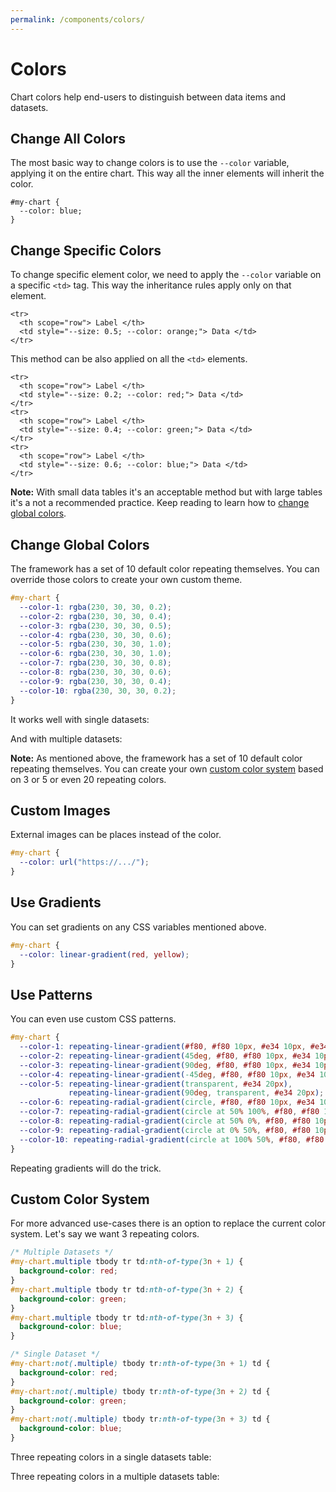 ```yaml
---
permalink: /components/colors/
---
```


# Colors

Chart colors help end-users to distinguish between data items and datasets.

## Change All Colors

The most basic way to change colors is to use the `--color` variable, applying it on the entire chart. This way all the inner elements will inherit the color.

```css{2}
#my-chart {
  --color: blue;
}
```

<code-example code-example-id="colors-example-1">
<template v-slot:css-code>
#colors-example-1 {
  height: 100px;
  max-width: 400px;
  margin: 0 auto;
  --color: #def;
}
#colors-example-1 td {
  border-radius: 5px 5px 0 0;
  border: 1px solid #999;
}
</template>
<template v-slot:html-code>
<table class="charts-css column hide-data data-spacing-3" id="colors-example-1">

  <caption> Colors Example #1 </caption>

  <thead>
    <tr>
      <th scope="col"> Month </th>
      <th scope="col"> Progress </th>
    </tr>
  </thead>

  <tbody>
    <tr>
      <th scope="row"> Jan </th>
      <td style="--size: 1.0;"> <span class="data"> 100 </span> </td>
    </tr>
    <tr>
      <th scope="row"> Feb </th>
      <td style="--size: 0.5;"> <span class="data"> 50 </span> </td>
    </tr>
    <tr>
      <th scope="row"> Mar </th>
      <td style="--size: 0.8;"> <span class="data"> 80 </span> </td>
    </tr>
    <tr>
      <th scope="row"> Apr </th>
      <td style="--size: 0.3;"> <span class="data"> 30 </span> </td>
    </tr>
    <tr>
      <th scope="row"> May </th>
      <td style="--size: 0.5;"> <span class="data"> 50 </span> </td>
    </tr>
    <tr>
      <th scope="row"> Jun </th>
      <td style="--size: 0.9;"> <span class="data"> 90 </span> </td>
    </tr>
    <tr>
      <th scope="row"> Jul </th>
      <td style="--size: 1.0;"> <span class="data"> 100 </span> </td>
    </tr>
    <tr>
      <th scope="row"> Aug </th>
      <td style="--size: 0.7;"> <span class="data"> 70 </span> </td>
    </tr>
    <tr>
      <th scope="row"> Sep </th>
      <td style="--size: 0.4;"> <span class="data"> 40 </span> </td>
    </tr>
    <tr>
      <th scope="row"> Oct </th>
      <td style="--size: 0.6;"> <span class="data"> 60 </span> </td>
    </tr>
    <tr>
      <th scope="row"> Nov </th>
      <td style="--size: 0.2;"> <span class="data"> 20 </span> </td>
    </tr>
    <tr>
      <th scope="row"> Dec </th>
      <td style="--size: 0.9;"> <span class="data"> 90 </span> </td>
    </tr>
  </tbody>

</table>
</template>
</code-example>

## Change Specific Colors

To change specific element color, we need to apply the `--color` variable on a specific `<td>` tag. This way the inheritance rules apply only on that element. 

```html{3}
<tr>
  <th scope="row"> Label </th>
  <td style="--size: 0.5; --color: orange;"> Data </td>
</tr>
```

<code-example code-example-id="colors-example-2">
<template v-slot:css-code>
#colors-example-2 {
  height: 100px;
  max-width: 400px;
  margin: 0 auto;
  --color: #def;
}
#colors-example-2 td {
  border-radius: 5px 5px 0 0;
  border: 1px solid #999;
}
</template>
<template v-slot:html-code>
<table class="charts-css column hide-data data-spacing-2" id="colors-example-2">

  <caption> Colors Example #2 </caption>

  <thead>
    <tr>
      <th scope="col"> Month </th>
      <th scope="col"> Progress </th>
    </tr>
  </thead>

  <tbody>
    <tr>
      <th scope="row"> Jan </th>
      <td style="--size: 1.0;"> <span class="data"> 100 </span> </td>
    </tr>
    <tr>
      <th scope="row"> Feb </th>
      <td style="--size: 0.5;"> <span class="data"> 50 </span> </td>
    </tr>
    <tr>
      <th scope="row"> Mar </th>
      <td style="--size: 0.8;"> <span class="data"> 80 </span> </td>
    </tr>
    <tr>
      <th scope="row"> Apr </th>
      <td style="--size: 0.3;"> <span class="data"> 30 </span> </td>
    </tr>
    <tr>
      <th scope="row"> May </th>
      <td style="--size: 0.5;"> <span class="data"> 50 </span> </td>
    </tr>
    <tr>
      <th scope="row"> Jun </th>
      <td style="--size: 0.9;"> <span class="data"> 90 </span> </td>
    </tr>
    <tr>
      <th scope="row"> Jul </th>
      <td style="--size: 1.0; --color: #fc7;"> <span class="data"> 100 </span> </td>
    </tr>
    <tr>
      <th scope="row"> Aug </th>
      <td style="--size: 0.7;"> <span class="data"> 70 </span> </td>
    </tr>
    <tr>
      <th scope="row"> Sep </th>
      <td style="--size: 0.4;"> <span class="data"> 40 </span> </td>
    </tr>
    <tr>
      <th scope="row"> Oct </th>
      <td style="--size: 0.6;"> <span class="data"> 60 </span> </td>
    </tr>
    <tr>
      <th scope="row"> Nov </th>
      <td style="--size: 0.2;"> <span class="data"> 20 </span> </td>
    </tr>
    <tr>
      <th scope="row"> Dec </th>
      <td style="--size: 0.9;"> <span class="data"> 90 </span> </td>
    </tr>
  </tbody>

</table>
</template>
</code-example>

This method can be also applied on all the `<td>` elements.

```html{3,7,11}
<tr>
  <th scope="row"> Label </th>
  <td style="--size: 0.2; --color: red;"> Data </td>
</tr>
<tr>
  <th scope="row"> Label </th>
  <td style="--size: 0.4; --color: green;"> Data </td>
</tr>
<tr>
  <th scope="row"> Label </th>
  <td style="--size: 0.6; --color: blue;"> Data </td>
</tr>
```

<code-example code-example-id="colors-example-3">
<template v-slot:css-code>
#colors-example-3 {
  height: 100px;
  max-width: 400px;
  margin: 0 auto;
}
#colors-example-3 td {
  border-radius: 5px 5px 0 0;
  border: 1px solid #999;
}
</template>
<template v-slot:html-code>
<table class="charts-css column hide-data data-spacing-2" id="colors-example-3">

  <caption> Colors Example #3 </caption>

  <thead>
    <tr>
      <th scope="col"> Month </th>
      <th scope="col"> Progress </th>
    </tr>
  </thead>

  <tbody>
    <tr>
      <th scope="row"> Jan </th>
      <td style="--size: 1.0; --color: #fcc;"> <span class="data"> 100 </span> </td>
    </tr>
    <tr>
      <th scope="row"> Feb </th>
      <td style="--size: 0.5; --color: #aea;"> <span class="data"> 50 </span> </td>
    </tr>
    <tr>
      <th scope="row"> Mar </th>
      <td style="--size: 0.8; --color: #def;"> <span class="data"> 80 </span> </td>
    </tr>
    <tr>
      <th scope="row"> Apr </th>
      <td style="--size: 0.3; --color: #fcc;"> <span class="data"> 30 </span> </td>
    </tr>
    <tr>
      <th scope="row"> May </th>
      <td style="--size: 0.5; --color: #aea;"> <span class="data"> 50 </span> </td>
    </tr>
    <tr>
      <th scope="row"> Jun </th>
      <td style="--size: 0.9; --color: #def;"> <span class="data"> 90 </span> </td>
    </tr>
    <tr>
      <th scope="row"> Jul </th>
      <td style="--size: 1.0; --color: #fcc;"> <span class="data"> 100 </span> </td>
    </tr>
    <tr>
      <th scope="row"> Aug </th>
      <td style="--size: 0.7; --color: #aea;"> <span class="data"> 70 </span> </td>
    </tr>
    <tr>
      <th scope="row"> Sep </th>
      <td style="--size: 0.4; --color: #def;"> <span class="data"> 40 </span> </td>
    </tr>
    <tr>
      <th scope="row"> Oct </th>
      <td style="--size: 0.6; --color: #fcc;"> <span class="data"> 60 </span> </td>
    </tr>
    <tr>
      <th scope="row"> Nov </th>
      <td style="--size: 0.2; --color: #aea;"> <span class="data"> 20 </span> </td>
    </tr>
    <tr>
      <th scope="row"> Dec </th>
      <td style="--size: 0.9; --color: #def;"> <span class="data"> 90 </span> </td>
    </tr>
  </tbody>

</table>
</template>
</code-example>

**Note:** With small data tables it's an acceptable method but with large tables it's a not a recommended practice. Keep reading to learn how to [change global colors](#change-global-colors).

## Change Global Colors

The framework has a set of 10 default color repeating themselves. You can override those colors to create your own custom theme.

```css
#my-chart {
  --color-1: rgba(230, 30, 30, 0.2);
  --color-2: rgba(230, 30, 30, 0.4);
  --color-3: rgba(230, 30, 30, 0.5);
  --color-4: rgba(230, 30, 30, 0.6);
  --color-5: rgba(230, 30, 30, 1.0);
  --color-6: rgba(230, 30, 30, 1.0);
  --color-7: rgba(230, 30, 30, 0.8);
  --color-8: rgba(230, 30, 30, 0.6);
  --color-9: rgba(230, 30, 30, 0.4);
  --color-10: rgba(230, 30, 30, 0.2);
}
```

It works well with single datasets:

<code-example code-example-id="colors-example-4">
<template v-slot:css-code>
#colors-example-4 {
  height: 200px;
  max-width: 800px;
  margin: 0 auto;
  --color-1: rgba(230, 30, 30, 0.2);
  --color-2: rgba(230, 30, 30, 0.4);
  --color-3: rgba(230, 30, 30, 0.5);
  --color-4: rgba(230, 30, 30, 0.6);
  --color-5: rgba(230, 30, 30, 1.0);
  --color-6: rgba(230, 30, 30, 1.0);
  --color-7: rgba(230, 30, 30, 0.8);
  --color-8: rgba(230, 30, 30, 0.6);
  --color-9: rgba(230, 30, 30, 0.4);
  --color-10: rgba(230, 30, 30, 0.2);
}
</template>
<template v-slot:html-code>
<table class="charts-css column show-labels hide-data data-spacing-2" id="colors-example-4">

  <caption> Colors Example #4 </caption>

  <thead>
    <tr>
      <th scope="col"> Month </th>
      <th scope="col"> Progress </th>
    </tr>
  </thead>

  <tbody>
    <tr>
      <th scope="row"> Jan </th>
      <td style="--size: 0.6;"> <span class="data"> 60 </span> </td>
    </tr>
    <tr>
      <th scope="row"> Feb </th>
      <td style="--size: 0.7;"> <span class="data"> 70 </span> </td>
    </tr>
    <tr>
      <th scope="row"> Mar </th>
      <td style="--size: 0.8;"> <span class="data"> 80 </span> </td>
    </tr>
    <tr>
      <th scope="row"> Apr </th>
      <td style="--size: 0.9;"> <span class="data"> 90 </span> </td>
    </tr>
    <tr>
      <th scope="row"> May </th>
      <td style="--size: 1.0;"> <span class="data"> 100 </span> </td>
    </tr>
    <tr>
      <th scope="row"> Jun </th>
      <td style="--size: 1.0;"> <span class="data"> 100 </span> </td>
    </tr>
    <tr>
      <th scope="row"> Jul </th>
      <td style="--size: 0.9;"> <span class="data"> 90 </span> </td>
    </tr>
    <tr>
      <th scope="row"> Aug </th>
      <td style="--size: 0.8;"> <span class="data"> 80 </span> </td>
    </tr>
    <tr>
      <th scope="row"> Sep </th>
      <td style="--size: 0.7;"> <span class="data"> 70 </span> </td>
    </tr>
    <tr>
      <th scope="row"> Oct </th>
      <td style="--size: 0.6;"> <span class="data"> 60 </span> </td>
    </tr>
  </tbody>

</table>
</template>
</code-example>

And with multiple datasets:

<code-example code-example-id="colors-example-5">
<template v-slot:css-code>
#colors-example-5 {
  height: 200px;
  max-width: 800px;
  margin: 0 auto;
  --color-1: rgba(230, 30, 30, 0.2);
  --color-2: rgba(230, 30, 30, 0.4);
  --color-3: rgba(230, 30, 30, 0.5);
  --color-4: rgba(230, 30, 30, 0.6);
  --color-5: rgba(230, 30, 30, 1.0);
  --color-6: rgba(230, 30, 30, 1.0);
  --color-7: rgba(230, 30, 30, 0.8);
  --color-8: rgba(230, 30, 30, 0.6);
  --color-9: rgba(230, 30, 30, 0.4);
  --color-10: rgba(230, 30, 30, 0.2);
}
</template>
<template v-slot:html-code>
<table class="charts-css column multiple show-labels hide-data data-spacing-10 datasets-spacing-1 show-data-axes" id="colors-example-5">

  <caption> Colors Example #5 </caption>

  <thead>
    <tr>
      <th scope="col"> Year </th>
      <th scope="col"> Progress </th>
    </tr>
  </thead>

  <tbody>
    <tr>
      <th scope="row"> 1900 </th>
      <td style="--size: 0.6;"> <span class="data"> 60 </span> </td>
      <td style="--size: 0.7;"> <span class="data"> 70 </span> </td>
      <td style="--size: 0.8;"> <span class="data"> 80 </span> </td>
      <td style="--size: 0.9;"> <span class="data"> 90 </span> </td>
      <td style="--size: 1.0;"> <span class="data"> 100 </span> </td>
      <td style="--size: 1.0;"> <span class="data"> 100 </span> </td>
      <td style="--size: 0.9;"> <span class="data"> 90 </span> </td>
      <td style="--size: 0.8;"> <span class="data"> 80 </span> </td>
      <td style="--size: 0.7;"> <span class="data"> 70 </span> </td>
      <td style="--size: 0.6;"> <span class="data"> 60 </span> </td>
    </tr>
    <tr>
      <th scope="row"> 2000 </th>
      <td style="--size: 0.6;"> <span class="data"> 60 </span> </td>
      <td style="--size: 0.7;"> <span class="data"> 70 </span> </td>
      <td style="--size: 0.8;"> <span class="data"> 80 </span> </td>
      <td style="--size: 0.9;"> <span class="data"> 90 </span> </td>
      <td style="--size: 1.0;"> <span class="data"> 100 </span> </td>
      <td style="--size: 1.0;"> <span class="data"> 100 </span> </td>
      <td style="--size: 0.9;"> <span class="data"> 90 </span> </td>
      <td style="--size: 0.8;"> <span class="data"> 80 </span> </td>
      <td style="--size: 0.7;"> <span class="data"> 70 </span> </td>
      <td style="--size: 0.6;"> <span class="data"> 60 </span> </td>
    </tr>
  </tbody>

</table>
</template>
</code-example>

**Note:** As mentioned above, the framework has a set of 10 default color repeating themselves. You can create your own [custom color system](#custom-color-system) based on 3 or 5 or even 20 repeating colors.

## Custom Images

External images can be places instead of the color.

```css
#my-chart {
  --color: url("https://.../");
}
```

<code-example code-example-id="colors-example-6">
<template v-slot:css-code>
#colors-example-6 {
  height: 200px;
  max-width: 800px;
  margin: 0 auto;
  --color: url("https://upload.wikimedia.org/wikipedia/commons/thumb/9/9d/Galaxy_Cluster_Abell_1689_%284423351940%29.jpg/544px-Galaxy_Cluster_Abell_1689_%284423351940%29.jpg") top center repeat black;
}
</template>
<template v-slot:html-code>
<table class="charts-css column show-labels hide-data" id="colors-example-6">

  <caption> Colors Example #6 </caption>

  <thead>
    <tr>
      <th scope="col"> Month </th>
      <th scope="col"> Progress </th>
    </tr>
  </thead>

  <tbody>
    <tr>
      <th scope="row"> Jan </th>
      <td style="--size: 0.3;"> <span class="data"> 30 </span> </td>
    </tr>
    <tr>
      <th scope="row"> Feb </th>
      <td style="--size: 0.5;"> <span class="data"> 50 </span> </td>
    </tr>
    <tr>
      <th scope="row"> Mar </th>
      <td style="--size: 0.8;"> <span class="data"> 80 </span> </td>
    </tr>
    <tr>
      <th scope="row"> Apr </th>
      <td style="--size: 1;"> <span class="data"> 100 </span> </td>
    </tr>
    <tr>
      <th scope="row"> May </th>
      <td style="--size: 0.65;"> <span class="data"> 65 </span> </td>
    </tr>
    <tr>
      <th scope="row"> Jun </th>
      <td style="--size: 0.45;"> <span class="data"> 45 </span> </td>
    </tr>
    <tr>
      <th scope="row"> Jul </th>
      <td style="--size: 0.15;"> <span class="data"> 15 </span> </td>
    </tr>
    <tr>
      <th scope="row"> Aug </th>
      <td style="--size: 0.32;"> <span class="data"> 32 </span> </td>
    </tr>
    <tr>
      <th scope="row"> Sep </th>
      <td style="--size: 0.6;"> <span class="data"> 60 </span> </td>
    </tr>
    <tr>
      <th scope="row"> Oct </th>
      <td style="--size: 0.9;"> <span class="data"> 90 </span> </td>
    </tr>
    <tr>
      <th scope="row"> Nov </th>
      <td style="--size: 0.55;"> <span class="data"> 55 </span> </td>
    </tr>
    <tr>
      <th scope="row"> Dec </th>
      <td style="--size: 0.4;"> <span class="data"> 40 </span> </td>
    </tr>
  </tbody>

</table>
</template>
</code-example>

## Use Gradients

You can set gradients on any CSS variables mentioned above.

```css
#my-chart {
  --color: linear-gradient(red, yellow);
}
```

<code-example code-example-id="colors-example-7">
<template v-slot:css-code>
#colors-example-7 {
  height: 200px;
  max-width: 800px;
  margin: 0 auto;
  --color: linear-gradient(red, yellow);
}
</template>
<template v-slot:html-code>
<table class="charts-css column show-labels hide-data" id="colors-example-7">

  <caption> Colors Example #7 </caption>

  <thead>
    <tr>
      <th scope="col"> Month </th>
      <th scope="col"> Progress </th>
    </tr>
  </thead>

  <tbody>
    <tr>
      <th scope="row"> Jan </th>
      <td style="--size: 0.3;"> <span class="data"> 30 </span> </td>
    </tr>
    <tr>
      <th scope="row"> Feb </th>
      <td style="--size: 0.5;"> <span class="data"> 50 </span> </td>
    </tr>
    <tr>
      <th scope="row"> Mar </th>
      <td style="--size: 0.8;"> <span class="data"> 80 </span> </td>
    </tr>
    <tr>
      <th scope="row"> Apr </th>
      <td style="--size: 1;"> <span class="data"> 100 </span> </td>
    </tr>
    <tr>
      <th scope="row"> May </th>
      <td style="--size: 0.65;"> <span class="data"> 65 </span> </td>
    </tr>
    <tr>
      <th scope="row"> Jun </th>
      <td style="--size: 0.45;"> <span class="data"> 45 </span> </td>
    </tr>
    <tr>
      <th scope="row"> Jul </th>
      <td style="--size: 0.15;"> <span class="data"> 15 </span> </td>
    </tr>
    <tr>
      <th scope="row"> Aug </th>
      <td style="--size: 0.32;"> <span class="data"> 32 </span> </td>
    </tr>
    <tr>
      <th scope="row"> Sep </th>
      <td style="--size: 0.6;"> <span class="data"> 60 </span> </td>
    </tr>
    <tr>
      <th scope="row"> Oct </th>
      <td style="--size: 0.9;"> <span class="data"> 90 </span> </td>
    </tr>
    <tr>
      <th scope="row"> Nov </th>
      <td style="--size: 0.55;"> <span class="data"> 55 </span> </td>
    </tr>
    <tr>
      <th scope="row"> Dec </th>
      <td style="--size: 0.4;"> <span class="data"> 40 </span> </td>
    </tr>
  </tbody>

</table>
</template>
</code-example>

<code-example code-example-id="colors-example-8">
<template v-slot:css-code>
#colors-example-8 {
  height: 200px;
  max-width: 800px;
  margin: 0 auto;
  --color: linear-gradient(red, yellow);
}
</template>
<template v-slot:html-code>
<table class="charts-css area show-labels hide-data" id="colors-example-8">

  <caption> Colors Example #8 </caption>

  <thead>
    <tr>
      <th scope="col"> Month </th>
      <th scope="col"> Progress </th>
    </tr>
  </thead>

  <tbody>
    <tr>
      <th scope="row"> Jan </th>
      <td style="--start: 0.2; --size: 0.3;"> <span class="data"> 30 </span> </td>
    </tr>
    <tr>
      <th scope="row"> Feb </th>
      <td style="--start: 0.3; --size: 0.5;"> <span class="data"> 50 </span> </td>
    </tr>
    <tr>
      <th scope="row"> Mar </th>
      <td style="--start: 0.5; --size: 0.8;"> <span class="data"> 80 </span> </td>
    </tr>
    <tr>
      <th scope="row"> Apr </th>
      <td style="--start: 0.8; --size: 1;"> <span class="data"> 100 </span> </td>
    </tr>
    <tr>
      <th scope="row"> May </th>
      <td style="--start: 1; --size: 0.65;"> <span class="data"> 65 </span> </td>
    </tr>
    <tr>
      <th scope="row"> Jun </th>
      <td style="--start: 0.65; --size: 0.45;"> <span class="data"> 45 </span> </td>
    </tr>
    <tr>
      <th scope="row"> Jul </th>
      <td style="--start: 0.45; --size: 0.15;"> <span class="data"> 15 </span> </td>
    </tr>
    <tr>
      <th scope="row"> Aug </th>
      <td style="--start: 0.12; --size: 0.32;"> <span class="data"> 32 </span> </td>
    </tr>
    <tr>
      <th scope="row"> Sep </th>
      <td style="--start: 0.32; --size: 0.6;"> <span class="data"> 60 </span> </td>
    </tr>
    <tr>
      <th scope="row"> Oct </th>
      <td style="--start: 0.6; --size: 0.9;"> <span class="data"> 90 </span> </td>
    </tr>
    <tr>
      <th scope="row"> Nov </th>
      <td style="--start: 0.9; --size: 0.55;"> <span class="data"> 55 </span> </td>
    </tr>
    <tr>
      <th scope="row"> Dec </th>
      <td style="--start: 0.55; --size: 0.4;"> <span class="data"> 40 </span> </td>
    </tr>
  </tbody>

</table>
</template>
</code-example>

## Use Patterns

You can even use custom CSS patterns.

```css
#my-chart {
  --color-1: repeating-linear-gradient(#f80, #f80 10px, #e34 10px, #e34 20px);
  --color-2: repeating-linear-gradient(45deg, #f80, #f80 10px, #e34 10px, #e34 20px);
  --color-3: repeating-linear-gradient(90deg, #f80, #f80 10px, #e34 10px, #e34 20px);
  --color-4: repeating-linear-gradient(-45deg, #f80, #f80 10px, #e34 10px, #e34 20px);
  --color-5: repeating-linear-gradient(transparent, #e34 20px),
             repeating-linear-gradient(90deg, transparent, #e34 20px);
  --color-6: repeating-radial-gradient(circle, #f80, #f80 10px, #e34 10px, #e34 20px);
  --color-7: repeating-radial-gradient(circle at 50% 100%, #f80, #f80 10px, #e34 10px, #e34 20px);
  --color-8: repeating-radial-gradient(circle at 50% 0%, #f80, #f80 10px, #e34 10px, #e34 20px);
  --color-9: repeating-radial-gradient(circle at 0% 50%, #f80, #f80 10px, #e34 10px, #e34 20px);
  --color-10: repeating-radial-gradient(circle at 100% 50%, #f80, #f80 10px, #e34 10px, #e34 20px);
}
```

Repeating gradients will do the trick.

<code-example code-example-id="colors-example-9">
<template v-slot:css-code>
#colors-example-9 {
  height: 200px;
  max-width: 800px;
  margin: 0 auto;
  --color-1: repeating-linear-gradient(#f80, #f80 10px, #e34 10px, #e34 20px);
  --color-2: repeating-linear-gradient(45deg, #f80, #f80 10px, #e34 10px, #e34 20px);
  --color-3: repeating-linear-gradient(90deg, #f80, #f80 10px, #e34 10px, #e34 20px);
  --color-4: repeating-linear-gradient(-45deg, #f80, #f80 10px, #e34 10px, #e34 20px);
  --color-5: repeating-linear-gradient(transparent, #e34 20px),
             repeating-linear-gradient(90deg, transparent, #e34 20px);
  --color-6: repeating-radial-gradient(circle, #f80, #f80 10px, #e34 10px, #e34 20px);
  --color-7: repeating-radial-gradient(circle at 50% 100%, #f80, #f80 10px, #e34 10px, #e34 20px);
  --color-8: repeating-radial-gradient(circle at 50% 0%, #f80, #f80 10px, #e34 10px, #e34 20px);
  --color-9: repeating-radial-gradient(circle at 0% 50%, #f80, #f80 10px, #e34 10px, #e34 20px);
  --color-10: repeating-radial-gradient(circle at 100% 50%, #f80, #f80 10px, #e34 10px, #e34 20px);
}
</template>
<template v-slot:html-code>
<table class="charts-css column show-labels hide-data data-spacing-5" id="colors-example-9">

  <caption> Colors Example #9 </caption>

  <thead>
    <tr>
      <th scope="col"> Month </th>
      <th scope="col"> Progress </th>
    </tr>
  </thead>

  <tbody>
    <tr>
      <th scope="row"> Jan </th>
      <td style="--size: 1;"> <span class="data"> 100 </span> </td>
    </tr>
    <tr>
      <th scope="row"> Feb </th>
      <td style="--size: 0.9;"> <span class="data"> 90 </span> </td>
    </tr>
    <tr>
      <th scope="row"> Mar </th>
      <td style="--size: 1;"> <span class="data"> 100 </span> </td>
    </tr>
    <tr>
      <th scope="row"> Apr </th>
      <td style="--size: 0.9;"> <span class="data"> 90 </span> </td>
    </tr>
    <tr>
      <th scope="row"> May </th>
      <td style="--size: 1;"> <span class="data"> 100 </span> </td>
    </tr>
    <tr>
      <th scope="row"> Jun </th>
      <td style="--size: 0.9;"> <span class="data"> 90 </span> </td>
    </tr>
    <tr>
      <th scope="row"> Jul </th>
      <td style="--size: 1;"> <span class="data"> 100 </span> </td>
    </tr>
    <tr>
      <th scope="row"> Aug </th>
      <td style="--size: 0.9;"> <span class="data"> 90 </span> </td>
    </tr>
    <tr>
      <th scope="row"> Sep </th>
      <td style="--size: 1;"> <span class="data"> 100 </span> </td>
    </tr>
    <tr>
      <th scope="row"> Oct </th>
      <td style="--size: 0.9;"> <span class="data"> 90 </span> </td>
    </tr>
  </tbody>

</table>
</template>
</code-example>

## Custom Color System

For more advanced use-cases there is an option to replace the current color system. Let's say we want 3 repeating colors.

```css
/* Multiple Datasets */
#my-chart.multiple tbody tr td:nth-of-type(3n + 1) {
  background-color: red;
}
#my-chart.multiple tbody tr td:nth-of-type(3n + 2) {
  background-color: green;
}
#my-chart.multiple tbody tr td:nth-of-type(3n + 3) {
  background-color: blue;
}

/* Single Dataset */
#my-chart:not(.multiple) tbody tr:nth-of-type(3n + 1) td {
  background-color: red;
}
#my-chart:not(.multiple) tbody tr:nth-of-type(3n + 2) td {
  background-color: green;
}
#my-chart:not(.multiple) tbody tr:nth-of-type(3n + 3) td {
  background-color: blue;
}
```

Three repeating colors in a single datasets table:

<code-example code-example-id="colors-example-10">
<template v-slot:css-code>
#colors-example-10 {
  height: 200px;
  max-width: 800px;
  margin: 0 auto;
}
#colors-example-10:not(.multiple) tbody tr:nth-of-type(3n + 1) td {
  background-color: #f06464;
}
#colors-example-10:not(.multiple) tbody tr:nth-of-type(3n + 2) td {
  background-color: #8cdc78;
}
#colors-example-10:not(.multiple) tbody tr:nth-of-type(3n + 3) td {
  background-color: #82beff;
}
</template>
<template v-slot:html-code>
<table class="charts-css column show-labels hide-data" id="colors-example-10">

  <caption> Colors Example #10 </caption>

  <thead>
    <tr>
      <th scope="col"> Month </th>
      <th scope="col"> Progress </th>
    </tr>
  </thead>

  <tbody>
    <tr>
      <th scope="row"> Jan </th>
      <td style="--size: 0.33;"> <span class="data"> 33 </span> </td>
    </tr>
    <tr>
      <th scope="row"> Feb </th>
      <td style="--size: 0.66;"> <span class="data"> 66 </span> </td>
    </tr>
    <tr>
      <th scope="row"> Mar </th>
      <td style="--size: 1;"> <span class="data"> 100 </span> </td>
    </tr>
    <tr>
      <th scope="row"> Apr </th>
      <td style="--size: 0.33;"> <span class="data"> 33 </span> </td>
    </tr>
    <tr>
      <th scope="row"> May </th>
      <td style="--size: 0.66;"> <span class="data"> 66 </span> </td>
    </tr>
    <tr>
      <th scope="row"> Jun </th>
      <td style="--size: 1;"> <span class="data"> 100 </span> </td>
    </tr>
    <tr>
      <th scope="row"> Jul </th>
      <td style="--size: 0.33;"> <span class="data"> 33 </span> </td>
    </tr>
    <tr>
      <th scope="row"> Aug </th>
      <td style="--size: 0.66;"> <span class="data"> 66 </span> </td>
    </tr>
    <tr>
      <th scope="row"> Sep </th>
      <td style="--size: 1;"> <span class="data"> 100 </span> </td>
    </tr>
    <tr>
      <th scope="row"> Oct </th>
      <td style="--size: 0.33;"> <span class="data"> 33 </span> </td>
    </tr>
    <tr>
      <th scope="row"> Nov </th>
      <td style="--size: 0.66;"> <span class="data"> 66 </span> </td>
    </tr>
    <tr>
      <th scope="row"> Dec </th>
      <td style="--size: 1;"> <span class="data"> 100 </span> </td>
    </tr>
  </tbody>

</table>
</template>
</code-example>

Three repeating colors in a multiple datasets table:

<code-example code-example-id="colors-example-11">
<template v-slot:css-code>
#colors-example-11 {
  height: 200px;
  max-width: 800px;
  margin: 0 auto;
}
#colors-example-11.charts-css.multiple tbody tr td:nth-of-type(3n + 1) {
  background-color: #f06464;
}
#colors-example-11.charts-css.multiple tbody tr td:nth-of-type(3n + 2) {
  background-color: #8cdc78;
}
#colors-example-11.charts-css.multiple tbody tr td:nth-of-type(3n + 3) {
  background-color: #82beff;
}
</template>
<template v-slot:html-code>
<table class="charts-css column multiple show-labels hide-data data-spacing-10 show-data-axes" id="colors-example-11">

  <caption> Colors Example #11 </caption>

  <thead>
    <tr>
      <th scope="col"> Year </th>
      <th scope="col"> Progress </th>
    </tr>
  </thead>

  <tbody>
    <tr>
      <th scope="row"> 1900 </th>
      <td style="--size: 0.6;"> <span class="data"> 60 </span> </td>
      <td style="--size: 0.7;"> <span class="data"> 70 </span> </td>
      <td style="--size: 0.8;"> <span class="data"> 80 </span> </td>
      <td style="--size: 0.9;"> <span class="data"> 90 </span> </td>
      <td style="--size: 1.0;"> <span class="data"> 100 </span> </td>
      <td style="--size: 1.0;"> <span class="data"> 100 </span> </td>
      <td style="--size: 0.9;"> <span class="data"> 90 </span> </td>
      <td style="--size: 0.8;"> <span class="data"> 80 </span> </td>
      <td style="--size: 0.7;"> <span class="data"> 70 </span> </td>
      <td style="--size: 0.6;"> <span class="data"> 60 </span> </td>
    </tr>
    <tr>
      <th scope="row"> 2000 </th>
      <td style="--size: 0.6;"> <span class="data"> 60 </span> </td>
      <td style="--size: 0.7;"> <span class="data"> 70 </span> </td>
      <td style="--size: 0.8;"> <span class="data"> 80 </span> </td>
      <td style="--size: 0.9;"> <span class="data"> 90 </span> </td>
      <td style="--size: 1.0;"> <span class="data"> 100 </span> </td>
      <td style="--size: 1.0;"> <span class="data"> 100 </span> </td>
      <td style="--size: 0.9;"> <span class="data"> 90 </span> </td>
      <td style="--size: 0.8;"> <span class="data"> 80 </span> </td>
      <td style="--size: 0.7;"> <span class="data"> 70 </span> </td>
      <td style="--size: 0.6;"> <span class="data"> 60 </span> </td>
    </tr>
  </tbody>

</table>
</template>
</code-example>
